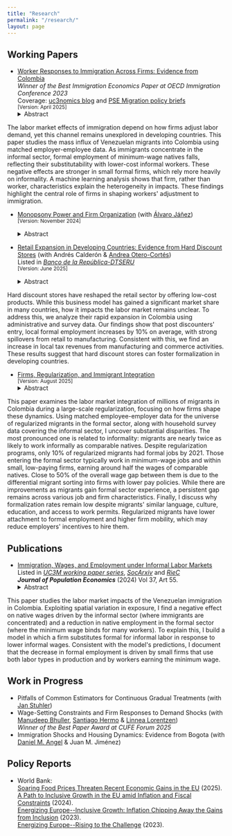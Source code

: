 ```yaml
---
title: "Research"
permalink: "/research/"
layout: page
---
```


## Working Papers
- [Worker Responses to Immigration Across Firms: Evidence from Colombia](https://ludelgad.github.io/files/JMP_Delgado.pdf) \
  _Winner of the Best Immigration Economics Paper at OECD Immigration Conference 2023_ \
  Coverage: [uc3nomics blog](https://uc3nomics.uc3m.es/the-missing-link-how-firms-are-key-to-understand-the-adjustments-to-immigration/) and [PSE Migration policy briefs](https://www.calameo.com/read/0074844316280932ce5e2) \
   <sub>[Version: April 2025]</sub>
  <details><summary>Abstract</summary> <p> 
The labor market effects of immigration depend on how firms adjust labor demand, yet this channel remains unexplored in developing countries. This paper studies the mass influx of Venezuelan migrants into Colombia using matched employer-employee data. As immigrants concentrate in the informal sector, formal employment of minimum-wage natives falls, reflecting their substitutability with lower-cost informal workers. These negative effects are stronger in small formal firms, which rely more heavily on informality. A machine learning analysis shows that firm, rather than worker, characteristics explain the heterogeneity in impacts. These findings highlight the central role of firms in shaping workers' adjustment to immigration.
  </p></details>

- [Monopsony Power and Firm Organization](https://ajanez.github.io/files/working_papers/monopsony-power-and-firm-organization/JMP_Firm_Org.pdf) (with [Álvaro Jáñez](https://ajanez.github.io/)) \
 <sub>[Version: November 2024]</sub>
  <details><summary>Abstract</summary><p> 
  Labor market competition drastically differs for production workers and managers. For instance, in Portugal, there are half as many firms competing for managers as for production workers in the typical local labor market. Using administrative data from Portugal together with a general equilibrium model of oligopsony that incorporates minimum wages and management delegation, we show that monopsony power by firms leads to a welfare loss of 5.7% for production workers and 23.1% for managers relative to an efficient economy. Production workers bear smaller losses because they often work in markets with more competitor firms, view firms as closer substitutes, and are more affected by the minimum wage. The weak monopsony power of low-wage firms over production workers implies that raising the statutory minimum wage reduces overall welfare and affects managers through worker reallocation and delegation adjustments. Moving from the benchmark to an occupation-based minimum wage that optimally addresses monopsony power increases welfare by about 0.2% for both occupations. 
  </p> </details>

- [Retail Expansion in Developing Countries: Evidence from Hard Discount Stores](https://ludelgad.github.io/files/Hard_Discount_Stores.pdf) (with Andrés Calderón & [Andrea Otero-Cortés](https://sites.google.com/view/andrea-otero-cortes/home))\
  Listed in *[Banco de la República-DTSERU](https://repositorio.banrep.gov.co/bitstream/handle/20.500.12134/10785/DTSERU_326.pdf?sequence=9&isAllowed=y)* \
    <sub>[Version: June 2025]</sub>
  <details><summary>Abstract</summary><p> 
Hard discount stores have reshaped the retail sector by offering low-cost products. While this business model has gained a significant market share in many countries, how it impacts the labor market remains unclear. To address this, we analyze their rapid expansion in Colombia using administrative and survey data. Our findings show that post discounters' entry, local formal employment increases by 10% on average, with strong spillovers from retail to manufacturing. Consistent with this, we find an increase in local tax revenues from manufacturing and commerce activities. These results suggest that hard discount stores can foster formalization in developing countries.
  </p> </details>

- [Firms, Regularization, and Immigrant Integration](https://ludelgad.github.io/files/Assimilation_LADP.pdf) \
  <sub>[Version: August 2025]</sub>
  <details><summary>Abstract</summary><p> 
This paper examines the labor market integration of millions of migrants in Colombia during a large-scale regularization, focusing on how firms shape these dynamics. Using matched employee-employer data for the universe of regularized migrants in the formal sector, along with household survey data covering the informal sector, I uncover substantial disparities. The most pronounced one is related to informality: migrants are nearly twice as likely to work informally as comparable natives. Despite regularization programs, only 10% of regularized migrants had formal jobs by 2021. Those entering the formal sector typically work in minimum-wage jobs and within small, low-paying firms, earning around half the wages of comparable natives. Close to 50% of the overall wage gap between them is due to the differential migrant sorting into firms with lower pay policies. While there are improvements as migrants gain formal sector experience, a persistent gap remains across various job and firm characteristics. Finally, I discuss why formalization rates remain low despite migrants' similar language, culture, education, and access to work permits. Regularized migrants have lower attachment to formal employment and higher firm mobility, which may reduce employers' incentives to hire them. </p> </details>

## Publications
- [Immigration, Wages, and Employment under Informal Labor Markets](https://doi.org/10.1007/s00148-024-01028-5)\
Listed in *[UC3M working paper series](https://e-archivo.uc3m.es/handle/10016/35664)*, *[SocArxiv](https://osf.io/preprints/socarxiv/acr4v)* and *[RieC](https://repositorio.redinvestigadores.org/handle/Riec/118)* \
***Journal of Population Economics*** (2024) Vol 37, Art 55.
  <details><summary>Abstract</summary><p> 
This paper studies the labor market impacts of the Venezuelan immigration in Colombia. Exploiting spatial variation in exposure, I find a negative effect on native wages driven by the informal sector (where immigrants are concentrated) and a reduction in native employment in the formal sector (where the minimum wage binds for many workers). To explain this, I build a model in which a firm substitutes formal for informal labor in response to lower informal wages. Consistent with the model's predictions, I document that the decrease in formal employment is driven by small firms that use both labor types in production and by workers earning the minimum wage.
  </p> </details>
  
## Work in Progress

- Pitfalls of Common Estimators for Continuous Gradual Treatments (with [Jan Stuhler](https://janstuhler.com/))
- Wage-Setting Constraints and Firm Responses to Demand Shocks (with [Manudeep Bhuller](https://sites.google.com/site/manudeepbhuller/home), [Santiago Hermo](https://santiagohermo.github.io/) & [Linnea Lorentzen](https://sites.google.com/view/linnealorentzen/home)) \
   _Winner of the Best Paper Award at CUFE Forum 2025_
- Immigration Shocks and Housing Dynamics: Evidence from Bogota (with [Daniel M. Angel](https://sites.google.com/view/danielmangel/home) & Juan M. Jiménez)
  
## Policy Reports
- World Bank: \
[Soaring Food Prices Threaten Recent Economic Gains in the EU](https://documents1.worldbank.org/curated/en/099556006302584753/pdf/IDU-2faeb668-9892-4c45-ab16-3e3bfe8420d3.pdf) (2025). \
[A Path to Inclusive Growth in the EU amid Inflation and Fiscal Constraints](https://documents1.worldbank.org/curated/en/099121724035078520/pdf/P50045917da9dd0e5188d31194d03f6c875.pdf) (2024). \
[Energizing Europe--Inclusive Growth: Inflation Chipping Away the Gains from Inclusion](https://documents1.worldbank.org/curated/en/099051123175082267/pdf/P18028109bfab800b0a771047dfd6c90089.pdf) (2023). \
[Energizing Europe--Rising to the Challenge](https://openknowledge.worldbank.org/server/api/core/bitstreams/fb00fa8a-9cfd-4b3e-87a4-c206dd244571/content) (2023).
